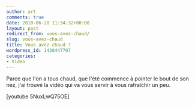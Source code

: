 ```yaml
---
author: art
comments: true
date: 2010-06-28 11:34:32+00:00
layout: post
redirect_from: vous-avez-chaud/
slug: vous-avez-chaud
title: Vous avez chaud ?
wordpress_id: 1438447707
categories:
- Video
---
```


Parce que l'on a tous chaud, que l'été commence à pointer le bout de son nez, j'ai trouvé la vidéo qui va vous servir à vous rafraîchir un peu.

[youtube 5NuxLwQ75OE] 
